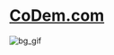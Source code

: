 # [CoDem.com](https://codemit2021.github.io/CoDem.com-official-for-sprint-6/)

![bg_gif](https://user-images.githubusercontent.com/64630832/132095140-180f9370-97c9-4277-9aeb-06095da8ab18.gif)

